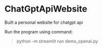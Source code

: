 # ChatGptApiWebsite
Built a personal website for chatgpt api

Run the program using command:
> python -m streamlit run demo_openai.py

